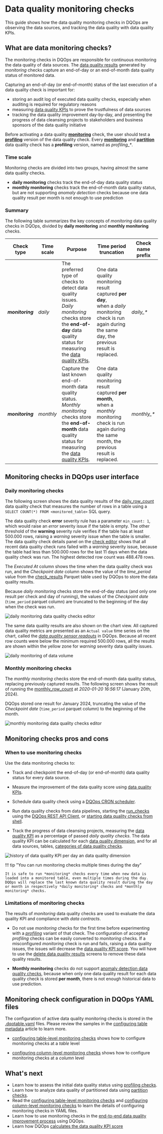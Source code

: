 # Data quality monitoring checks
This guide shows how the data quality monitoring checks in DQOps are observing the data sources, and tracking the data quality with data quality KPIs.

## What are data monitoring checks?
The monitoring checks in DQOps are responsible for continuous monitoring the data quality of data sources.
The [data quality results](../data-storage-of-data-quality-results.md) generated by *monitoring* checks capture 
an end-of-day or an end-of-month data quality status of monitored data. 

Capturing an end-of-day (or end-of-month) status of the last execution of a data quality check is important for:

- storing an audit log of executed data quality checks, especially when auditing is required for regulatory reasons
- measuring [data quality KPIs](../definition-of-data-quality-kpis.md) to prove the trustfulness of data sources
- tracking the data quality improvement day-by-day, and presenting the progress of data cleansing projects
  to stakeholders and business sponsors of the data quality initiative 

Before activating a data quality  [**monitoring**](data-observability-monitoring-checks.md) check, the user should test
a [**profiling**](data-profiling-checks.md) version of the data quality check. Every [**monitoring**](data-observability-monitoring-checks.md) and
[**partition**](partition-checks.md) data quality check has a **profiling** version, named as _profiling\_\*_.

### **Time scale**
Monitoring checks are divided into two groups, having almost the same data quality checks.

- **daily monitoring** checks track the end-of-day data quality status
- **monthly monitoring** checks track the end-of-month data quality status, but are not supporting *anomaly detection* checks
  because one data quality result per month is not enough to use prediction

### **Summary**
The following table summarizes the key concepts of *monitoring* data quality checks in DQOps,
divided by **daily monitoring** and **monthly monitoring** checks.

| Check type       | Time scale | Purpose                                                                                                                                                                                                               | Time period truncation                                                                                                                                                | Check name prefix |
|------------------|------------|-----------------------------------------------------------------------------------------------------------------------------------------------------------------------------------------------------------------------|-----------------------------------------------------------------------------------------------------------------------------------------------------------------------|-------------------|
| **_monitoring_** | *daily*    | The preferred type of checks to detect data quality issues.<br/>*Daily monitoring* checks store the **end-of-day** data quality status for measuring the [data quality KPIs](../definition-of-data-quality-kpis.md).  | One data quality monitoring result captured **per day**,<br/>when a *daily* monitoring check is run again during the same day, the previous result is replaced.       | _daily\_\*_       |
| **_monitoring_** | *monthly*  | Capture the last known end-of-month data quality status.<br/>*Monthly monitoring* checks store the **end-of-month** data quality status for measuring the [data quality KPIs](../definition-of-data-quality-kpis.md). | One data quality monitoring result captured **per month**,<br/>when a *monthly* monitoring check is run again during the same month, the previous result is replaced. | _monthly\_\*_     |


## Monitoring checks in DQOps user interface 

### **Daily monitoring checks**
The following screen shows the data quality results of the [daily_row_count](../../checks/table/volume/row-count.md#daily-row-count)
data quality check that measures the number of rows in a table using a `SELECT COUNT(*) FROM <monitored_table>` SQL query.

The data quality check **error** severity rule has a parameter `min_count: 1`, which would raise an *error* severity issue if the table is empty.
The other threshold of the **warning** severity rule verifies if the table has at least 500.000 rows, raising a *warning* severity issue when the table
is smaller.
The data quality check details panel on the [check editor](../dqops-user-interface-overview.md#check-editor) shows that all recent
data quality check runs failed with a *warning* severity issue, because the table had less than 500.000 rows for the last 11 days
when the data quality check was run. The highest detected row count was 488.478 rows.

The *Executed At* column shows the time when the data quality check was run, and the *Checkpoint date* column shows the value
of the *time_period* value from the [check_results](../../reference/parquetfiles/check_results.md) Parquet table used by DQOps
to store the data quality results.

Because *daily monitoring* checks store the end-of-day status (and only one result per check and day of running),
the values of the *Checkpoint date* (`time_period` parquet column) are truncated to the beginning of the day when the check was run.

![daily monitoring data quality checks editor](https://dqops.com/docs/images/concepts/types-of-data-quality-checks/daily-monitoring-checks-editor-min.png)

The same data quality results are also shown on the chart view.
All captured data quality metrics are presented as an `Actual value` time series on the chart, called the [*data quality sensor readouts*](../definition-of-data-quality-sensors.md) in DQOps.
Because all recent row counts were below the minimum required 500.000 rows,
all the results are shown within the yellow zone for *warning* severity data quality issues.

![daily monitoring of data volume](https://dqops.com/docs/images/concepts/types-of-data-quality-checks/daily-monitoring-row-count-chart-min.png)

### **Monthly monitoring checks**
The *monthly monitoring* checks store the end-of-month data quality status, replacing previously captured results. 
The following screen shows the result of running the [monthly_row_count](../../checks/table/volume/row-count.md#monthly-row-count)
at *2020-01-20 16:56:17* (January 20th, 2024). 

DQOps stored one result for January 2024, truncating the value of the *Checkpoint date* (`time_period` parquet column) to the beginning of the month.

![monthly monitoring data quality checks editor](https://dqops.com/docs/images/concepts/types-of-data-quality-checks/monthly-monitoring-checks-editor-min.png)


## Monitoring checks pros and cons

### **When to use monitoring checks**
Use the data monitoring checks to:

 - Track and checkpoint the end-of-day (or end-of-month) data quality status for every data source.

 - Measure the improvement of the data quality score using [data quality KPIs](../definition-of-data-quality-kpis.md).

 - Schedule data quality check using a [DQOps CRON scheduler](../../working-with-dqo/configure-scheduling-of-data-quality-checks/index.md).

 - Run data quality checks from data pipelines, starting the [run_checks](../../client/operations/jobs.md#run_checks)
   using the [DQOps REST API Client](../../client/index.md), or
   [starting data quality checks from shell](../command-line-interface.md#integrating-dqops-into-shell-scripts).

 - Track the progress of data cleansing projects, measuring the [data quality KPI](../definition-of-data-quality-kpis.md) 
   as a percentage of passed *daily quality checks*. The data quality KPI can be calculated for each [data quality dimension](../data-quality-dimensions.md),
   and for all data sources, tables, [categories of data quality checks](../categories-of-data-quality-checks/index.md).

![history of data quality KPI per day an data quality dimension](https://dqops.com/docs/images/concepts/types-of-data-quality-checks/data-quality-kpi-history-current-month-chart-min.png)

!!! tip "You can run monitoring checks multiple times during the day"

    It is safe to run *monitoring* checks every time when new data is loaded into a monitored table, even multiple times during the day.
    DQOps will replace the last known data quality result during the day or month in respectively *daily monitoring* checks and *monthly monitoring* checks. 


### **Limitations of monitoring checks**
The results of *monitoring* data quality checks are used to evaluate the data quality KPI and compliance with *data contracts*.

- Do not use *monitoring* checks for the first time before experimenting with a [*profiling*](data-profiling-checks.md) variant of that check.
  The configuration of accepted *profiling* checks can be easily converted to *monitoring* checks. If a misconfigured *monitoring* check
  is run and fails, raising a data quality issues,
  the issues will decrease the [data quality KPI score](../definition-of-data-quality-kpis.md). You will have to use the 
  [delete data quality results](../../working-with-dqo/delete-data-quality-results.md) screens to remove these data quality results.

- **Monthly monitoring** checks do not support [anomaly detection data quality checks](../categories-of-data-quality-checks/how-to-detect-anomaly-data-quality-issues.md),
  because when only one data quality result for each data quality check is stored **per month**, there is not enough historical data 
  to use prediction.


## Monitoring check configuration in DQOps YAML files
The configuration of active data quality monitoring checks is stored in the [.dqotable.yaml](../configuring-table-metadata.md#table-yaml-file-structure)
files.
Please review the samples in the [configuring table metadata](../configuring-table-metadata.md) article to learn more.

- [configuring table-level monitoring checks](../configuring-data-quality-checks-and-rules.md#table-level-monitoring-checks) shows
  how to configure monitoring checks at a *table* level

- [configuring column-level monitoring checks](../configuring-data-quality-checks-and-rules.md#column-monitoring-checks) shows
  how to configure monitoring checks at a *column* level


## What's next 
- Learn how to assess the initial data quality status using [profiling checks](data-profiling-checks.md).
- Learn how to analyze data quality of partitioned data using [partition checks](partition-checks.md).
- Read the [configuring table-level monitoring checks](../configuring-data-quality-checks-and-rules.md#table-level-monitoring-checks) and
  [configuring column-level monitoring checks](../configuring-data-quality-checks-and-rules.md#column-monitoring-checks) to learn
  the details of configuring monitoring checks in YAML files.
- Learn how to use monitoring checks in
  the [end-to-end data quality improvement process](../definition-of-data-quality-kpis.md#data-quality-improvement-process) using DQOps.
- Learn how DQOps [calculates the data quality KPI score](../definition-of-data-quality-kpis.md#data-quality-score-formula)
